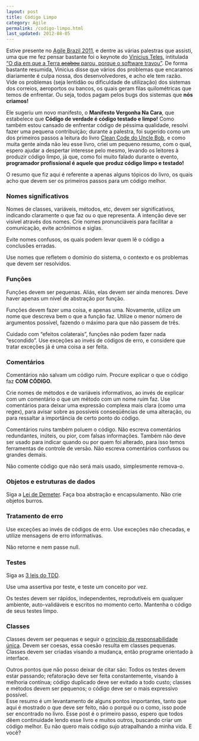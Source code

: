 ```yaml
---
layout: post
title: Código Limpo
category: Agile
permalink: /codigo-limpo.html
last_updated: 2012-08-05
---
```


Estive presente no [Agile Brazil 2011][1], e dentre as várias palestras que assisti, uma que me fez pensar 
bastante foi o keynote do [Vinicius Teles][2], intitulada [“O dia em que a Terra <strike>acabou</strike> parou, 
porque o software travou”][3]. De forma bastante resumida, Vinicius disse que vários dos problemas que 
encaramos diariamente é culpa nossa, dos desenvolvedores, e acho ele tem razão. Vide os problemas (seja 
lentidão ou dificuldade de utilização) dos sistemas dos correios, aeroportos ou bancos, os quais geram filas 
quilométricas que temos de enfrentar. Ou seja, todos pagam pelos bugs dos sistemas que **nós criamos!**

Ele sugeriu um novo manifesto, o **Manifesto Vergonha Na Cara**, que estabelece que **Código de verdade é 
código testado e limpo!** Como também estou cansado de enfrentar código de péssima qualidade, resolvi fazer 
uma pequena contribuição; durante a palestra, foi sugerido como um dos primeiros passos a leitura do livro 
[Clean Code do Uncle Bob][4], e como muita gente ainda não leu esse livro, criei um pequeno resumo, com o qual, 
espero ajudar a despertar interesse pelo mesmo, levando os leitores à produzir código limpo, já que, como foi 
muito falado durante o evento, **programador profissional é aquele que produz código limpo e testado!**

O resumo que fiz aqui é referente a apenas alguns tópicos do livro, os quais acho que devem ser os primeiros 
passos para um código melhor.
<br>
<h3>Nomes significativos</h3>

Nomes de classes, variáveis, métodos, etc, devem ser significativos, indicando claramente o que faz ou o que 
representa. A intenção deve ser visível através dos nomes. Crie nomes pronunciáveis para facilitar a 
comunicação, evite acrônimos e siglas.

Evite nomes confusos, os quais podem levar quem lê o código a conclusões erradas.

Use nomes que refletem o domínio do sistema, o contexto e os problemas que devem ser resolvidos.
<br>
<h3>Funções</h3>

Funções devem ser pequenas. Aliás, elas devem ser ainda menores. Deve haver apenas um nível de abstração por 
função.

Funções devem fazer uma coisa, e apenas uma. Novamente, utilize um nome que descreva bem o que a função faz. 
Utilize o menor número de argumentos possível, fazendo o máximo para que não passem de três.

Cuidado com “efeitos colaterais”, funções não podem fazer nada “escondido”. Use exceções ao invés de códigos 
de erro, e considere que tratar exceções já é uma coisa a ser feita.
<br>
<h3>Comentários</h3>

Comentários não salvam um código ruim. Procure explicar o que o código faz **COM CÓDIGO.**

Crie nomes de métodos e de variáveis informativos, ao invés de explicar com um comentário o que um método com 
um nome ruim faz. Use comentários para deixar uma expressão complexa mais clara (como uma regex), para avisar 
sobre as possíveis conseqüências de uma alteração, ou para ressaltar a importância de certo ponto do código.

Comentários ruins também poluem o código. Não escreva comentários redundantes, inúteis, ou pior, com falsas 
informações. Também não deve ser usado para indicar quando ou por quem foi alterado, para isso temos 
ferramentas de controle de versão. Não escreva comentários confusos ou grandes demais.

Não comente código que não será mais usado, simplesmente remova-o.
<br>
<h3>Objetos e estruturas de dados</h3>

Siga a [Lei de Demeter][5]. Faça boa abstração e encapsulamento. Não crie objetos burros.
<br>
<h3>Tratamento de erro</h3>

Use exceções ao invés de códigos de erro. Use exceções não checadas, e utilize mensagens de erro informativas.

Não retorne e nem passe null.
<br>
<h3>Testes</h3>

Siga as [3 leis do TDD][6].

Use uma assertiva por teste, e teste um conceito por vez.

Os testes devem ser rápidos, independentes, reprodutíveis em qualquer ambiente, auto-validáveis e escritos no 
momento certo. Mantenha o código de seus testes limpo.
<br>
<h3>Classes</h3>

Classes devem ser pequenas e seguir o [princípio da responsabilidade única][7]. Devem ser coesas, essa coesão 
resulta em classes pequenas. Classes devem ser criadas visando a mudança, então programe orientado à interface.

Outros pontos que não posso deixar de citar são: Todos os testes devem estar passando; refatoração deve ser 
feita constantemente, visando à melhoria contínua; código duplicado deve ser evitado a todo custo; classes e 
métodos devem ser pequenos; o código deve ser o mais expressivo possível.
<br>
Esse resumo é um levantamento de alguns pontos importantes, tanto que aqui é mostrado o que deve ser feito, 
não o porquê ou o como, isso pode ser encontrado no livro. Esse post é o primeiro passo, espero que todos dêem 
continuidade lendo esse livro e muitos outros, buscando criar um código melhor. Eu não quero mais código sujo 
atrapalhando a minha vida. E você?

[1]:http://www.agilebrazil.com/2011/pt/index.php
[2]:http:/twitter.com/viniciusteles
[3]:http://www.agilebrazil.com/2011/pt/detalhes.php#key_vinicius
[4]:http://www.amazon.com/Clean-Code-Handbook-Software-Craftsmanship/dp/0132350882
[5]:http://en.wikipedia.org/wiki/Law_of_Demeter
[6]:http://butunclebob.com/ArticleS.UncleBob.TheThreeRulesOfTdd
[7]:http://en.wikipedia.org/wiki/Single_responsibility_principle
